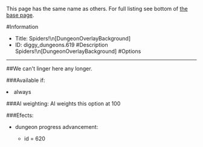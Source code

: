 This page has the same name as others. For full listing see bottom of [the base page](spiders_n_dungeonoverlaybackground.md).

#Information
 - Title: Spiders!\n[DungeonOverlayBackground]
 - ID: diggy_dungeons.619
#Description
Spiders!\n[DungeonOverlayBackground]
#Options

___
##We can't linger here any longer.

###Available if:
<li>always</li>

###AI weighting:
AI weights this option at 100


###Efects:<ul><li>dungeon progress advancement:</li><ul><li>id = 620</li></ul></ul>
